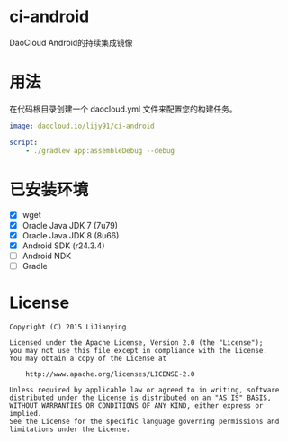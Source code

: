 # ci-android
DaoCloud Android的持续集成镜像

# 用法
在代码根目录创建一个 daocloud.yml 文件来配置您的构建任务。

```yml
image: daocloud.io/lijy91/ci-android

script:
    - ./gradlew app:assembleDebug --debug
```

# 已安装环境
- [x] wget
- [x] Oracle Java JDK 7 (7u79)
- [x] Oracle Java JDK 8 (8u66)
- [x] Android SDK (r24.3.4)
- [ ] Android NDK
- [ ] Gradle

# License

    Copyright (C) 2015 LiJianying

    Licensed under the Apache License, Version 2.0 (the "License");
    you may not use this file except in compliance with the License.
    You may obtain a copy of the License at

        http://www.apache.org/licenses/LICENSE-2.0

    Unless required by applicable law or agreed to in writing, software
    distributed under the License is distributed on an "AS IS" BASIS,
    WITHOUT WARRANTIES OR CONDITIONS OF ANY KIND, either express or implied.
    See the License for the specific language governing permissions and
    limitations under the License.

